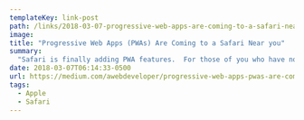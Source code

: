 ```yaml
---
templateKey: link-post
path: /links/2018-03-07-progressive-web-apps-are-coming-to-a-safari-near-you
image:
title: "Progressive Web Apps (PWAs) Are Coming to a Safari Near you"
summary:
  "Safari is finally adding PWA features.  For those of you who have no clue what a PWA is or are confused about how to begin developing a PWA or don't know about it's importance please read this post on PWA before you proceed."
date: 2018-03-07T06:14:33-0500
url: https://medium.com/awebdeveloper/progressive-web-apps-pwas-are-coming-to-a-safari-near-you-216812aba5a
tags:
  - Apple
  - Safari
---
```

